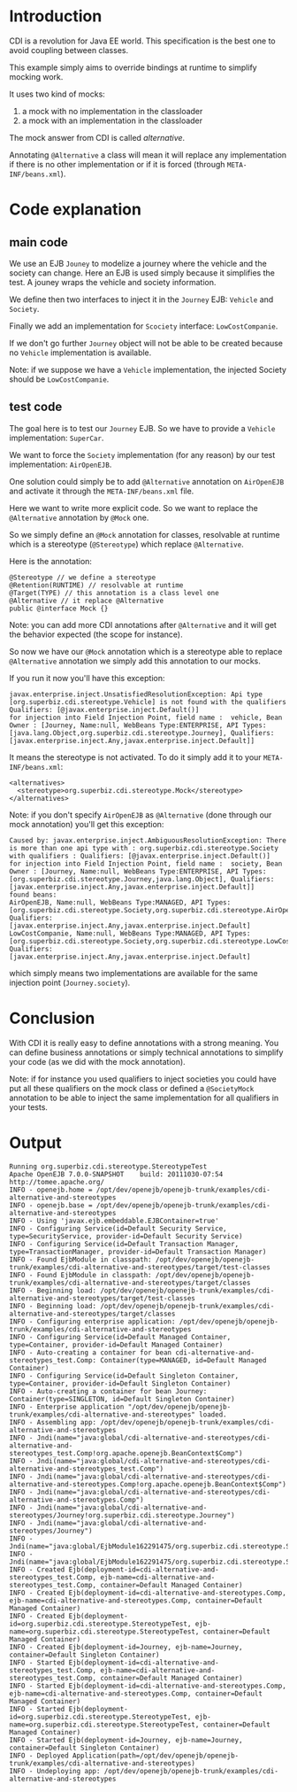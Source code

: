 # Introduction

CDI is a revolution for Java EE world. This specification is the best one to avoid coupling between classes.

This example simply aims to override bindings at runtime to simplify mocking work.

It uses two kind of mocks:
1) a mock with no implementation in the classloader
2) a mock with an implementation in the classloader

The mock answer from CDI is called *alternative*.

Annotating `@Alternative` a class will mean it will replace any implementation if there is no other implementation
or if it is forced (through `META-INF/beans.xml`).

# Code explanation
## main code

We use an EJB `Jouney` to modelize a journey where the vehicle and the society can change. Here an EJB is used simply
because it simplifies the test. A jouney wraps the vehicle and society information.

We define then two interfaces to inject it in the `Journey` EJB: `Vehicle` and `Society`.

Finally we add an implementation for `Scociety` interface: `LowCostCompanie`.

If we don't go further `Journey` object will not be able to be created because no `Vehicle` implementation is available.

Note: if we suppose we have a `Vehicle` implementation, the injected Society should be `LowCostCompanie`.

## test code

The goal here is to test our `Journey` EJB. So we have to provide a `Vehicle` implementation: `SuperCar`.

We want to force the `Society` implementation (for any reason) by our test implementation: `AirOpenEJB`.

One solution could simply be to add `@Alternative` annotation on `AirOpenEJB` and activate it through
the `META-INF/beans.xml` file.

Here we want to write more explicit code. So we want to replace the `@Alternative` annotation by `@Mock` one.

So we simply define an `@Mock` annotation for classes, resolvable at runtime which is a stereotype (`@Stereotype`)
which replace `@Alternative`.

Here is the annotation:

    @Stereotype // we define a stereotype
    @Retention(RUNTIME) // resolvable at runtime
    @Target(TYPE) // this annotation is a class level one
    @Alternative // it replace @Alternative
    public @interface Mock {}

Note: you can add more CDI annotations after `@Alternative` and it will get the behavior expected (the scope for instance).

So now we have our `@Mock` annotation which is a stereotype able to replace `@Alternative` annotation
we simply add this annotation to our mocks.

If you run it now you'll have this exception:

    javax.enterprise.inject.UnsatisfiedResolutionException: Api type [org.superbiz.cdi.stereotype.Vehicle] is not found with the qualifiers
    Qualifiers: [@javax.enterprise.inject.Default()]
    for injection into Field Injection Point, field name :  vehicle, Bean Owner : [Journey, Name:null, WebBeans Type:ENTERPRISE, API Types:[java.lang.Object,org.superbiz.cdi.stereotype.Journey], Qualifiers:[javax.enterprise.inject.Any,javax.enterprise.inject.Default]]

It means the stereotype is not activated. To do it simply add it to your `META-INF/beans.xml`:

    <alternatives>
      <stereotype>org.superbiz.cdi.stereotype.Mock</stereotype>
    </alternatives>

Note: if you don't specify `AirOpenEJB` as `@Alternative` (done through our mock annotation) you'll get this exception:

    Caused by: javax.enterprise.inject.AmbiguousResolutionException: There is more than one api type with : org.superbiz.cdi.stereotype.Society with qualifiers : Qualifiers: [@javax.enterprise.inject.Default()]
    for injection into Field Injection Point, field name :  society, Bean Owner : [Journey, Name:null, WebBeans Type:ENTERPRISE, API Types:[org.superbiz.cdi.stereotype.Journey,java.lang.Object], Qualifiers:[javax.enterprise.inject.Any,javax.enterprise.inject.Default]]
    found beans:
    AirOpenEJB, Name:null, WebBeans Type:MANAGED, API Types:[org.superbiz.cdi.stereotype.Society,org.superbiz.cdi.stereotype.AirOpenEJB,java.lang.Object], Qualifiers:[javax.enterprise.inject.Any,javax.enterprise.inject.Default]
    LowCostCompanie, Name:null, WebBeans Type:MANAGED, API Types:[org.superbiz.cdi.stereotype.Society,org.superbiz.cdi.stereotype.LowCostCompanie,java.lang.Object], Qualifiers:[javax.enterprise.inject.Any,javax.enterprise.inject.Default]

which simply means two implementations are available for the same injection point (`Journey.society`).

# Conclusion

With CDI it is really easy to define annotations with a strong meaning. You can define business annotations
or simply technical annotations to simplify your code (as we did with the mock annotation).

Note: if for instance you used qualifiers to inject societies you could have put all these qualifiers on
the mock class or defined a `@SocietyMock` annotation to be able to inject the same implementation for
all qualifiers in your tests.

# Output

    Running org.superbiz.cdi.stereotype.StereotypeTest
    Apache OpenEJB 7.0.0-SNAPSHOT    build: 20111030-07:54
    http://tomee.apache.org/
    INFO - openejb.home = /opt/dev/openejb/openejb-trunk/examples/cdi-alternative-and-stereotypes
    INFO - openejb.base = /opt/dev/openejb/openejb-trunk/examples/cdi-alternative-and-stereotypes
    INFO - Using 'javax.ejb.embeddable.EJBContainer=true'
    INFO - Configuring Service(id=Default Security Service, type=SecurityService, provider-id=Default Security Service)
    INFO - Configuring Service(id=Default Transaction Manager, type=TransactionManager, provider-id=Default Transaction Manager)
    INFO - Found EjbModule in classpath: /opt/dev/openejb/openejb-trunk/examples/cdi-alternative-and-stereotypes/target/test-classes
    INFO - Found EjbModule in classpath: /opt/dev/openejb/openejb-trunk/examples/cdi-alternative-and-stereotypes/target/classes
    INFO - Beginning load: /opt/dev/openejb/openejb-trunk/examples/cdi-alternative-and-stereotypes/target/test-classes
    INFO - Beginning load: /opt/dev/openejb/openejb-trunk/examples/cdi-alternative-and-stereotypes/target/classes
    INFO - Configuring enterprise application: /opt/dev/openejb/openejb-trunk/examples/cdi-alternative-and-stereotypes
    INFO - Configuring Service(id=Default Managed Container, type=Container, provider-id=Default Managed Container)
    INFO - Auto-creating a container for bean cdi-alternative-and-stereotypes_test.Comp: Container(type=MANAGED, id=Default Managed Container)
    INFO - Configuring Service(id=Default Singleton Container, type=Container, provider-id=Default Singleton Container)
    INFO - Auto-creating a container for bean Journey: Container(type=SINGLETON, id=Default Singleton Container)
    INFO - Enterprise application "/opt/dev/openejb/openejb-trunk/examples/cdi-alternative-and-stereotypes" loaded.
    INFO - Assembling app: /opt/dev/openejb/openejb-trunk/examples/cdi-alternative-and-stereotypes
    INFO - Jndi(name="java:global/cdi-alternative-and-stereotypes/cdi-alternative-and-stereotypes_test.Comp!org.apache.openejb.BeanContext$Comp")
    INFO - Jndi(name="java:global/cdi-alternative-and-stereotypes/cdi-alternative-and-stereotypes_test.Comp")
    INFO - Jndi(name="java:global/cdi-alternative-and-stereotypes/cdi-alternative-and-stereotypes.Comp!org.apache.openejb.BeanContext$Comp")
    INFO - Jndi(name="java:global/cdi-alternative-and-stereotypes/cdi-alternative-and-stereotypes.Comp")
    INFO - Jndi(name="java:global/cdi-alternative-and-stereotypes/Journey!org.superbiz.cdi.stereotype.Journey")
    INFO - Jndi(name="java:global/cdi-alternative-and-stereotypes/Journey")
    INFO - Jndi(name="java:global/EjbModule162291475/org.superbiz.cdi.stereotype.StereotypeTest!org.superbiz.cdi.stereotype.StereotypeTest")
    INFO - Jndi(name="java:global/EjbModule162291475/org.superbiz.cdi.stereotype.StereotypeTest")
    INFO - Created Ejb(deployment-id=cdi-alternative-and-stereotypes_test.Comp, ejb-name=cdi-alternative-and-stereotypes_test.Comp, container=Default Managed Container)
    INFO - Created Ejb(deployment-id=cdi-alternative-and-stereotypes.Comp, ejb-name=cdi-alternative-and-stereotypes.Comp, container=Default Managed Container)
    INFO - Created Ejb(deployment-id=org.superbiz.cdi.stereotype.StereotypeTest, ejb-name=org.superbiz.cdi.stereotype.StereotypeTest, container=Default Managed Container)
    INFO - Created Ejb(deployment-id=Journey, ejb-name=Journey, container=Default Singleton Container)
    INFO - Started Ejb(deployment-id=cdi-alternative-and-stereotypes_test.Comp, ejb-name=cdi-alternative-and-stereotypes_test.Comp, container=Default Managed Container)
    INFO - Started Ejb(deployment-id=cdi-alternative-and-stereotypes.Comp, ejb-name=cdi-alternative-and-stereotypes.Comp, container=Default Managed Container)
    INFO - Started Ejb(deployment-id=org.superbiz.cdi.stereotype.StereotypeTest, ejb-name=org.superbiz.cdi.stereotype.StereotypeTest, container=Default Managed Container)
    INFO - Started Ejb(deployment-id=Journey, ejb-name=Journey, container=Default Singleton Container)
    INFO - Deployed Application(path=/opt/dev/openejb/openejb-trunk/examples/cdi-alternative-and-stereotypes)
    INFO - Undeploying app: /opt/dev/openejb/openejb-trunk/examples/cdi-alternative-and-stereotypes
